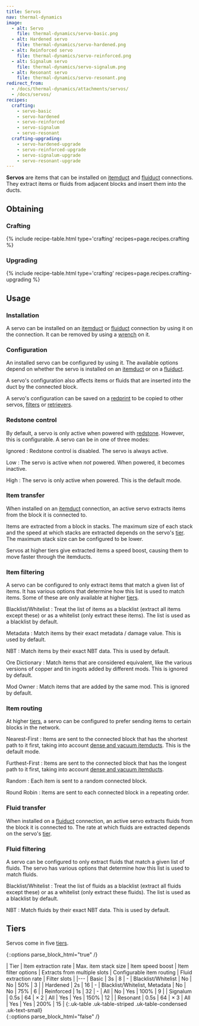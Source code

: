 ```yaml
---
title: Servos
nav: thermal-dynamics
image:
  - alt: Servo
    file: thermal-dynamics/servo-basic.png
  - alt: Hardened servo
    file: thermal-dynamics/servo-hardened.png
  - alt: Reinforced servo
    file: thermal-dynamics/servo-reinforced.png
  - alt: Signalum servo
    file: thermal-dynamics/servo-signalum.png
  - alt: Resonant servo
    file: thermal-dynamics/servo-resonant.png
redirect_from:
  - /docs/thermal-dynamics/attachments/servos/
  - /docs/servos/
recipes:
  crafting:
    - servo-basic
    - servo-hardened
    - servo-reinforced
    - servo-signalum
    - servo-resonant
  crafting-upgrading:
    - servo-hardened-upgrade
    - servo-reinforced-upgrade
    - servo-signalum-upgrade
    - servo-resonant-upgrade
---
```


**Servos** are items that can be installed on [itemduct](/docs/itemduct/) and
[fluiduct](/docs/fluiduct/) connections. They extract items or fluids from
adjacent blocks and insert them into the ducts.


Obtaining
--------

### Crafting
{% include recipe-table.html type='crafting' recipes=page.recipes.crafting %}

### Upgrading
{% include recipe-table.html type='crafting' recipes=page.recipes.crafting-upgrading %}


Usage
-----

### Installation
A servo can be installed on an [itemduct](/docs/itemduct/) or
[fluiduct](/docs/fluiduct/) connection by using it on the connection. It can be
removed by using a [wrench](/docs/wrenches/) on it.

### Configuration
An installed servo can be configured by using it. The available options depend
on whether the servo is installed on an [itemduct](/docs/itemduct/) or on a
[fluiduct](/docs/fluiduct/).

A servo's configuration also affects items or fluids that are inserted into the
duct by the connected block.

A servo's configuration can be saved on a [redprint](/docs/redprint/) to be
copied to other servos, [filters](/docs/filters/) or
[retrievers](/docs/retrievers/).

### Redstone control
By default, a servo is only active when powered with
[redstone](https://minecraft.gamepedia.com/Redstone). However, this is
configurable. A servo can be in one of three modes:

Ignored
: Redstone control is disabled. The servo is always active.

Low
: The servo is active when *not* powered. When powered, it becomes inactive.

High
: The servo is only active when powered. This is the default mode.

### Item transfer
When installed on an [itemduct](/docs/itemduct/) connection, an active servo
extracts items from the block it is connected to.

Items are extracted from a block in stacks. The maximum size of each stack and
the speed at which stacks are extracted depends on the servo's [tier](#tiers).
The maximum stack size can be configured to be lower.

Servos at higher tiers give extracted items a speed boost, causing them to move
faster through the itemducts.

### Item filtering
A servo can be configured to only extract items that match a given list of
items. It has various options that determine how this list is used to match
items. Some of these are only available at higher [tiers](#tiers).

Blacklist/Whitelist
: Treat the list of items as a blacklist (extract all items except these) or as
a whitelist (only extract these items). The list is used as a blacklist by
default.

Metadata
: Match items by their exact metadata / damage value. This is used by default.

NBT
: Match items by their exact NBT data. This is used by default.

Ore Dictionary
: Match items that are considered equivalent, like the various versions of
copper and tin ingots added by different mods. This is ignored by default.

Mod Owner
: Match items that are added by the same mod. This is ignored by default.

### Item routing
At higher [tiers](#tiers), a servo can be configured to prefer sending items to
certain blocks in the network.

Nearest-First
: Items are sent to the connected block that has the shortest path to it first,
taking into account [dense and vacuum itemducts](/docs/itemduct/#item-transfer).
This is the default mode.

Furthest-First
: Items are sent to the connected block that has the longest path to it first,
taking into account [dense and vacuum itemducts](/docs/itemduct/#item-transfer).

Random
: Each item is sent to a random connected block.

Round Robin
: Items are sent to each connected block in a repeating order.

### Fluid transfer
When installed on a [fluiduct](/docs/fluiduct/) connection, an active servo
extracts fluids from the block it is connected to. The rate at which fluids are
extracted depends on the servo's [tier](#tiers).

### Fluid filtering
A servo can be configured to only extract fluids that match a given list of
fluids. The servo has various options that determine how this list is used to
match fluids.

Blacklist/Whitelist
: Treat the list of fluids as a blacklist (extract all fluids except these) or
as a whitelist (only extract these fluids). The list is used as a blacklist by
default.

NBT
: Match fluids by their exact NBT data. This is used by default.


Tiers
-----

Servos come in five [tiers](/docs/tiers/).

{::options parse_block_html="true" /}
<div class="uk-overflow-container">
| Tier | Item extraction rate | Max. item stack size | Item speed boost | Item filter options | Extracts from multiple slots | Configurable item routing | Fluid extraction rate | Filter slots |
|---
| Basic | 3s | 8 | - | Blacklist/Whitelist | No | No | 50% | 3 |
| Hardened | 2s | 16 | - | Blacklist/Whitelist, Metadata | No | No | 75% | 6 |
| Reinforced | 1s | 32 | - | All | No | Yes | 100% | 9 |
| Signalum | 0.5s | 64 | × 2 | All | Yes | Yes | 150% | 12 |
| Resonant | 0.5s | 64 | × 3 | All | Yes | Yes | 200% | 15 |
{:.uk-table .uk-table-striped .uk-table-condensed .uk-text-small}
</div>
{::options parse_block_html="false" /}
